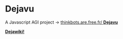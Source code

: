 # Dejavu

A Javascript AGI project → [thinkbots.are.free.fr/ **Dejavu**](http://thinkbots.are.free.fr/Dejavu/)

**[Dejawiki!](https://github.com/ThinkbotsAreFree/Dejavu/wiki)**
